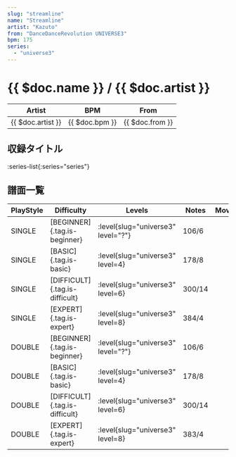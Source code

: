 ```yaml
---
slug: "streamline"
name: "Streamline"
artist: "Kazuto"
from: "DanceDanceRevolution UNIVERSE3"
bpm: 175
series:
  - "universe3"
---
```


# {{ $doc.name }} / {{ $doc.artist }}

|Artist|BPM|From|
|------|---|----|
|{{ $doc.artist }}|{{ $doc.bpm }}|{{ $doc.from }}|

## 収録タイトル

:series-list{:series="series"}

## 譜面一覧

|PlayStyle|Difficulty|Levels|Notes|Movie|
|---------|----------|------|-----|-----|
|SINGLE|[BEGINNER]{.tag.is-beginner}|<div class="field is-grouped is-grouped-multiline"> :level{slug="universe3" level="?"}</div>|106/6||
|SINGLE|[BASIC]{.tag.is-basic}|<div class="field is-grouped is-grouped-multiline"> :level{slug="universe3" level=4}</div>|178/8||
|SINGLE|[DIFFICULT]{.tag.is-difficult}|<div class="field is-grouped is-grouped-multiline"> :level{slug="universe3" level=6}</div>|300/14||
|SINGLE|[EXPERT]{.tag.is-expert}|<div class="field is-grouped is-grouped-multiline"> :level{slug="universe3" level=8}</div>|384/4||
|DOUBLE|[BEGINNER]{.tag.is-beginner}|<div class="field is-grouped is-grouped-multiline"> :level{slug="universe3" level="?"}</div>|106/6||
|DOUBLE|[BASIC]{.tag.is-basic}|<div class="field is-grouped is-grouped-multiline"> :level{slug="universe3" level=4}</div>|178/8||
|DOUBLE|[DIFFICULT]{.tag.is-difficult}|<div class="field is-grouped is-grouped-multiline"> :level{slug="universe3" level=6}</div>|300/14||
|DOUBLE|[EXPERT]{.tag.is-expert}|<div class="field is-grouped is-grouped-multiline"> :level{slug="universe3" level=8}</div>|383/4||
